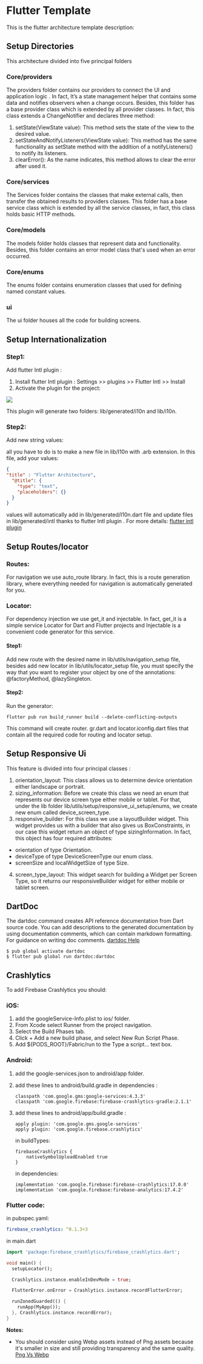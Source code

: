 # Flutter Template
This is the flutter architecture template description:
## Setup Directories 
This architecture divided into five principal folders 

### Core/providers
The providers folder contains our providers to connect the UI and application logic .
In fact, It’s a state management helper that contains some data and notifies observers when a change occurs.
Besides, this folder has a base provider class which is extended by all provider classes. In fact, this class extends a ChangeNotifier and declares three method:
1. setState(ViewState value): This method sets the state of the view to the desired value.
2. setStateAndNotifyListeners(ViewState value): This method has the same functionality as setState method with the addition of a notifyListeners() to notify its listeners. 
3. clearError(): As the name indicates, this method allows to clear the error after used it.

### Core/services
The Services folder contains the classes that make external calls, then transfer the obtained results to providers classes.
This folder has a base service class which is extended by all the service classes, in fact, this class holds basic HTTP methods.

### Core/models
The models folder holds classes that represent data and functionality. 
Besides, this folder contains an error model class that's used when an error occurred.

### Core/enums
The enums folder contains enumeration classes that used for defining named constant values.

### ui
The ui folder houses all the code for building screens.

## Setup Internationalization

### Step1:
Add flutter Intl plugin :

1. Install flutter Intl plugin : Settings >> plugins >> Flutter Intl >> Install
2. Activate the plugin for the project:

<img src="assets/readmeImage.png" />

This plugin will generate two folders: lib/generated/i10n and lib/i10n.

### Step2:

Add new string values:

all you have to do is to make a new file in lib/I10n with .arb extension.
In this file, add your values:
```json
{
"title" : "Flutter Architecture",
  "@title": {
    "type": "text",
    "placeholders": {}
  }
}
```
values will automatically add in lib/generated/I10n.dart file and update files in lib/generated/intl thanks to flutter Intl plugin .
For more details: [flutter intl plugin](https://plugins.jetbrains.com/plugin/13666-flutter-intl)

## Setup Routes/locator

### Routes:
For navigation we use auto_route library. In fact, this is a route generation library, where everything needed for navigation is automatically generated for you.
### Locator:
For dependency injection  we use get_it and injectable. 
In fact, get_it is a simple service Locator for Dart and Flutter projects and Injectable is a convenient code generator for this service.

#### Step1:
Add new route with the desired name in lib/utils/navigation_setup file,
besides add new locator in lib/utils/locator_setup file, you must specify the way that you want to register your object by one of the annotations: @factoryMethod, @lazySingleton.

#### Step2:
Run the generator: 
```
flutter pub run build_runner build --delete-conflicting-outputs

```
This command will create router. gr.dart and locator.iconfig.dart files that contain all the required code for routing and locator setup.

## Setup Responsive Ui 

This feature is divided into four principal classes :

1. orientation_layout: This class allows us to determine device orientation either landscape or portrait.
2. sizing_information: Before we create this class we need an enum that represents our device screen type either mobile or tablet. For that, under the lib folder lib/utils/setup/responsive_ui_setup/enums, we create new enum called device_screen_type.
3. responsive_builder: For this class we use a layoutBuilder widget. This widget provides us with a builder that also gives us BoxConstraints, in our case this widget return an object of type sizingInformation. In fact, this object has four required attributes:
  * orientation of type Orientation.
  * deviceType of type DeviceScreenType our enum class.
  * screenSize and localWidgetSize of type Size.
  
4. screen_type_layout: This widget search for building a Widget per Screen Type, so it returns our responsiveBuilder widget for either mobile or tablet screen.

## DartDoc

The dartdoc command creates API reference documentation from Dart source code. 
You can add descriptions to the generated documentation by using documentation comments, which can contain markdown formatting. For guidance on writing doc comments.
[dartdoc Help](https://dart.dev/guides/language/effective-dart/documentation)
 ```
$ pub global activate dartdoc
$ flutter pub global run dartdoc:dartdoc
```

## Crashlytics

To add Firebase Crashlytics you should:

### iOS:
1. add the googleService-Info.plist to ios/ folder.
2. From Xcode select Runner from the project navigation.
3. Select the Build Phases tab.
4. Click + Add a new build phase, and select New Run Script Phase.
5. Add ${PODS_ROOT}/Fabric/run to the Type a script... text box.

### Android:
1. add the google-services.json to android/app folder.
2. add these lines to android/build.gradle in dependencies :
    ```
    classpath 'com.google.gms:google-services:4.3.3'
    classpath 'com.google.firebase:firebase-crashlytics-gradle:2.1.1'
    ```
   
3. add these lines to android/app/build.gradle :

    ```
    apply plugin: 'com.google.gms.google-services'
    apply plugin: 'com.google.firebase.crashlytics'
    ```

    in buildTypes:
    ```
    firebaseCrashlytics {
        nativeSymbolUploadEnabled true
    }
    ```
    in dependencies:
    ```
    implementation 'com.google.firebase:firebase-crashlytics:17.0.0'
    implementation 'com.google.firebase:firebase-analytics:17.4.2'
    ```

### Flutter code:

in pubspec.yaml:
```yaml
firebase_crashlytics: ^0.1.3+3
```

in main.dart
```dart
import 'package:firebase_crashlytics/firebase_crashlytics.dart';

void main() {
  setupLocator();

  Crashlytics.instance.enableInDevMode = true;

  FlutterError.onError = Crashlytics.instance.recordFlutterError;

  runZonedGuarded(() {
    runApp(MyApp());
  }, Crashlytics.instance.recordError);
}
```







**Notes:** 

- You should consider using Webp assets  instead of Png assets because it's smaller in size and still providing transparency and the same quality. [Png Vs Webp](https://insanelab.com/blog/web-development/webp-web-design-vs-jpeg-gif-png/)
